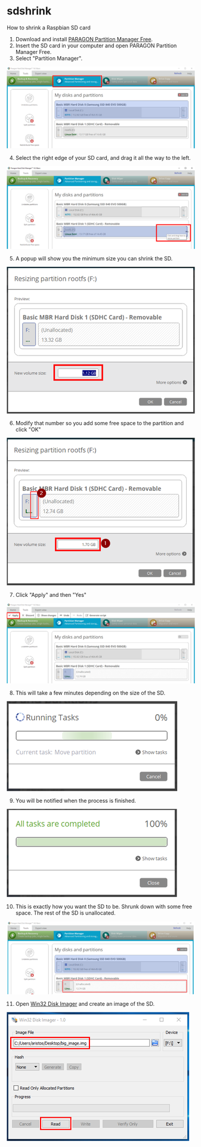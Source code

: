 # sdshrink
How to shrink a Raspbian SD card

01. Download and install [PARAGON Partition Manager Free](https://www.paragon-software.com/free/pm-express/).
02. Insert the SD card in your computer and open PARAGON Partition Manager Free.
03. Select "Partition Manager".

![alt text](https://github.com/aristosv/sdshrink/blob/master/step1.png)

04. Select the right edge of your SD card, and drag it all the way to the left.

![alt text](https://github.com/aristosv/sdshrink/blob/master/step2.png)

05. A popup will show you the minimum size you can shrink the SD.

![alt text](https://github.com/aristosv/sdshrink/blob/master/step3.png)

06. Modify that number so you add some free space to the partition and click "OK"

![alt text](https://github.com/aristosv/sdshrink/blob/master/step4.png)

07. Click "Apply" and then "Yes"

![alt text](https://github.com/aristosv/sdshrink/blob/master/step5.png)

08. This will take a few minutes depending on the size of the SD.

![alt text](https://github.com/aristosv/sdshrink/blob/master/step6.png)

09. You will be notified when the process is finished.

![alt text](https://github.com/aristosv/sdshrink/blob/master/step7.png)

10. This is exactly how you want the SD to be. Shrunk down with some free space. The rest of the SD is unallocated.

![alt text](https://github.com/aristosv/sdshrink/blob/master/step8.png)

11. Open [Win32 Disk Imager](https://sourceforge.net/projects/win32diskimager/files/latest/download) and create an image of the SD.

![alt text](https://github.com/aristosv/sdshrink/blob/master/step9.png)
